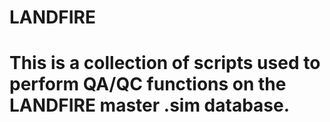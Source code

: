 # LANDFIRE
# This is a collection of scripts used to perform QA/QC functions on the LANDFIRE master .sim database.
